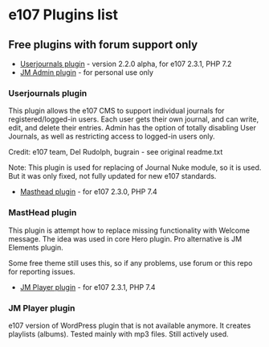 # e107 Plugins list


## Free plugins with forum support only 

* [Userjournals plugin](https://github.com/e107-plugins/userjournals) - version 2.2.0 alpha, for e107 2.3.1, PHP 7.2  
* [JM Admin plugin](https://github.com/e107-plugins/jmadmin) - for personal use only


### Userjournals plugin

This plugin allows the e107 CMS to support individual journals for
registered/logged-in users. Each user gets their own journal, and
can write, edit, and delete their entries. Admin has the option of
totally disabling User Journals, as well as restricting access to
logged-in users only.

Credit: e107 team, Del Rudolph, bugrain - see original readme.txt

Note: This plugin is used for replacing of Journal Nuke module, so it is used. But it was only fixed, not fully updated for new e107 standards. 


* [Masthead plugin](https://github.com/e107-plugins/masthead) - for e107 2.3.0, PHP 7.4  

###  MastHead plugin

This plugin is attempt how to replace missing functionality with Welcome message. The idea was used in core Hero plugin. Pro alternative is JM Elements plugin.

Some free theme still uses this, so if any problems, use forum or this repo for reporting issues.

* [JM Player plugin](https://github.com/e107-plugins/jm_jplayer) - for e107 2.3.1, PHP 7.4  

###  JM Player plugin

e107 version of WordPress plugin that is not available anymore. It creates playlists (albums). Tested mainly with mp3 files. Still actively used. 
